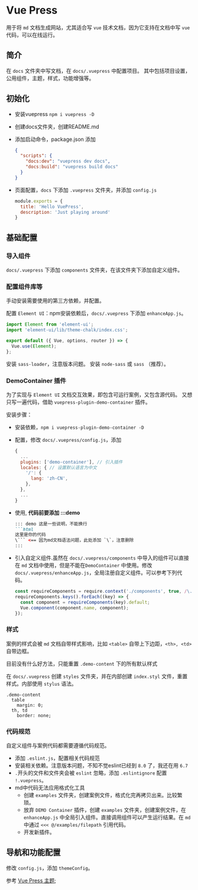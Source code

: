 # Vue Press

用于将 `md` 文档生成网站，尤其适合写 `vue` 技术文档，因为它支持在文档中写 `vue` 代码，可以在线运行。

## 简介

在 `docs` 文件夹中写文档，在 `docs/.vuepress` 中配置项目。
其中包括项目设置，公用组件，主题，样式，功能增强等。

## 初始化

* 安装vuepress `npm i vuepress -D`
* 创建docs文件夹，创建README.md
* 添加启动命令，package.json 添加

    ```json
    {
      "scripts": {
        "docs:dev": "vuepress dev docs",
        "docs:build": "vuepress build docs"
      }
    }
    ```

* 页面配置，`docs` 下添加 `.vuepress` 文件夹，并添加 `config.js`

    ```js
    module.exports = {
      title: 'Hello VuePress',
      description: 'Just playing around'
    }
    ```

## 基础配置

### 导入组件

`docs/.vuepress` 下添加 `components` 文件夹，在该文件夹下添加自定义组件。

### 配置组件库等

手动安装需要使用的第三方依赖，并配置。

配置 `Element UI`：npm安装依赖后，`docs/.vuepress` 下添加 `enhanceApp.js`。

```js
import Element from 'element-ui';
import 'element-ui/lib/theme-chalk/index.css';

export default ({ Vue, options, router }) => {
  Vue.use(Element);
};
```

安装 `sass-loader`，注意版本问题。
安装 `node-sass` 或 `sass` （推荐）。

### DemoContainer 插件

为了实现与 `Element UI` 文档交互效果，即包含可运行案例，又包含源代码。
又想只写一遍代码，借助 `vuepress-plugin-demo-container` 插件。

安装步骤：

* 安装依赖，`npm i vuepress-plugin-demo-container -D`
* 配置，修改 `docs/.vuepress/config.js`，添加

    ```js
    {
      ...
      plugins: ['demo-container'], // 引入插件
      locales: { // 设置默认语言为中文
        '/': {
          lang: 'zh-CN',
        },
      },
      ...
    }
    ```

* 使用, **代码前要添加 :::demo**

  ```md
  ::: demo 这是一些说明，不能换行
  ```html
  这里是你的代码
  \``` <== 因为md文档语法问题，此处添加 `\`，注意删除
  :::
  ```

* 引入自定义组件.虽然在 `docs/.vuepress/components` 中导入的组件可以直接在 `md` 文档中使用，但是不能在`DemoContainer` 中使用。修改 `docs/.vuepress/enhanceApp.js`，全局注册自定义组件。可以参考下列代码。

    ```js
    const requireComponents = require.context('./components', true, /\.vue$/);
    requireComponents.keys().forEach((key) => {
      const component = requireComponents(key).default;
      Vue.component(component.name, component);
    });
    ```

### 样式

案例的样式会被 `md` 文档自带样式影响，比如 `<table>` 自带上下边距，`<th>, <td>` 自带边框。

目前没有什么好方法，只能重置 `.demo-content` 下的所有默认样式

在 `docs/.vuepress` 创建 `styles` 文件夹，并在内部创建 `index.styl` 文件，重置样式。内部使用 `stylus` 语法。

```stylus
.demo-content 
  table 
    margin: 0;
  th, td
    border: none;
```

### 代码规范

自定义组件与案例代码都需要遵循代码规范。

* 添加 `.eslint.js`，配置相关代码规范
* 安装相关依赖。注意版本问题，不知不觉eslint已经到 `8.0` 了，我还在用 `6.7`
* `.`开头的文件和文件夹会被 `eslint` 忽略，添加 `.eslintignore` 配置 `!.vuepress`。
* md中代码无法应用格式化工具
  * 创建 `examples` 文件夹，创建案例文件，格式化完再拷贝出来。比较繁琐。
  * 放弃 `DEMO Container` 插件，创建 `examples` 文件夹，创建案例文件，在 `enhanceApp.js` 中全局引入组件。直接调用组件可以产生运行结果。在 `md` 中通过 `<<< @/examples/filepath` 引用代码。
  * 开发新插件。

## 导航和功能配置

修改 `config.js`，添加 `themeConfig`。

参考 [Vue Press 主题](https://vuepress.vuejs.org/zh/theme/);

